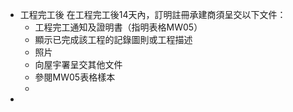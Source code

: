 - 工程完工後
  在工程完工後14天內，訂明註冊承建商須呈交以下文件：
	- 工程完工通知及證明書（指明表格MW05）
	- 顯示已完成該工程的記錄圖則或工程描述
	- 照片
	- 向屋宇署呈交其他文件
	- 參閱MW05表格樣本
	-
-